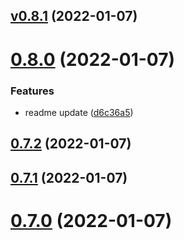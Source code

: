 ## [v0.8.1](https://github.com/pabpazjim/bdd_metamodel/compare/v0.8.0...v0.8.1) (2022-01-07)



# [0.8.0](https://github.com/pabpazjim/bdd_metamodel/compare/v0.7.2...v0.8.0) (2022-01-07)


### Features

* readme update ([d6c36a5](https://github.com/pabpazjim/bdd_metamodel/commit/d6c36a56b73a5310b6a16d784d6d07582b58b114))



## [0.7.2](https://github.com/pabpazjim/bdd_metamodel/compare/v0.7.1...v0.7.2) (2022-01-07)



## [0.7.1](https://github.com/pabpazjim/bdd_metamodel/compare/v0.7.0...v0.7.1) (2022-01-07)



# [0.7.0](https://github.com/pabpazjim/bdd_metamodel/compare/v0.6.0...v0.7.0) (2022-01-07)



